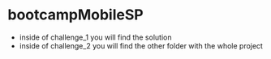 # bootcampMobileSP
 - inside of challenge_1 you will find the solution
 - inside of challenge_2 you will find the other folder with the whole project
